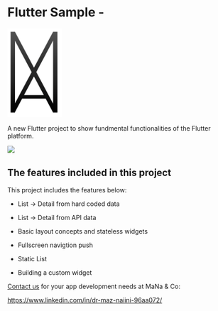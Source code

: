 # Flutter Sample  - 

<img src="/assets/images/logo.png" height="200">

A new Flutter project to show fundmental functionalities of the Flutter platform.

<img src="Flutter-Demo-App.gif" height="500">


## The features included in this project

This project includes the features below:

- List -> Detail from hard coded data
- List -> Detail from API data

- Basic layout concepts and stateless widgets
- Fullscreen navigtion push
- Static List
- Building a custom widget

[Contact us](https://www.linkedin.com/in/dr-maz-naiini-96aa072/) for your app development needs at MaNa & Co:

https://www.linkedin.com/in/dr-maz-naiini-96aa072/
